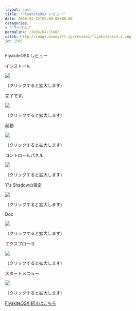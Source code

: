 ```yaml
---
layout: post
title: "FlyakiteOSX レビュー"
date: 2006-04-25T09:00:00+09:00
categories:
- ソフトウェア
permalink: /2006/04/1588/
catch: http://image.moongift.jp/review2/flyakiteosx3.s.png
id: 1585
---
```

FlyakiteOSX レビュー  
<!--more-->

インストール

  

[![](http://image.moongift.jp/review2/flyakiteosx8.s.png)](http://image.moongift.jp/review2/flyakiteosx8.png)  
  
（クリックすると拡大します)

  

完了です。

  

[![](http://image.moongift.jp/review2/flyakiteosx9.s.png)](http://image.moongift.jp/review2/flyakiteosx9.png)  
  
（クリックすると拡大します)

  

起動

  

[![](http://image.moongift.jp/review2/flyakiteosx1.s.png)](http://image.moongift.jp/review2/flyakiteosx1.png)  
  
（クリックすると拡大します)

  

コントロールパネル

  

[![](http://image.moongift.jp/review2/flyakiteosx2.s.png)](http://image.moongift.jp/review2/flyakiteosx2.png)  
  
（クリックすると拡大します)

  

Y'z Shadowの設定

  

[![](http://image.moongift.jp/review2/flyakiteosx3.s.png)](http://image.moongift.jp/review2/flyakiteosx3.png)  
  
（クリックすると拡大します)

  

Doc

  

[![](http://image.moongift.jp/review2/flyakiteosx4.s.png)](http://image.moongift.jp/review2/flyakiteosx4.png)  
  
（クリックすると拡大します)

  

エクスプローラ

  

[![](http://image.moongift.jp/review2/flyakiteosx6.s.png)](http://image.moongift.jp/review2/flyakiteosx6.png)  
  
（クリックすると拡大します)

  

スタートメニュー

  

[![](http://image.moongift.jp/review2/flyakiteosx7.s.png)](http://image.moongift.jp/review2/flyakiteosx7.png)  
  
（クリックすると拡大します)

  

[FlyakiteOSX 紹介はこちら](http://fw.moongift.jp/intro/i-1583.html)

